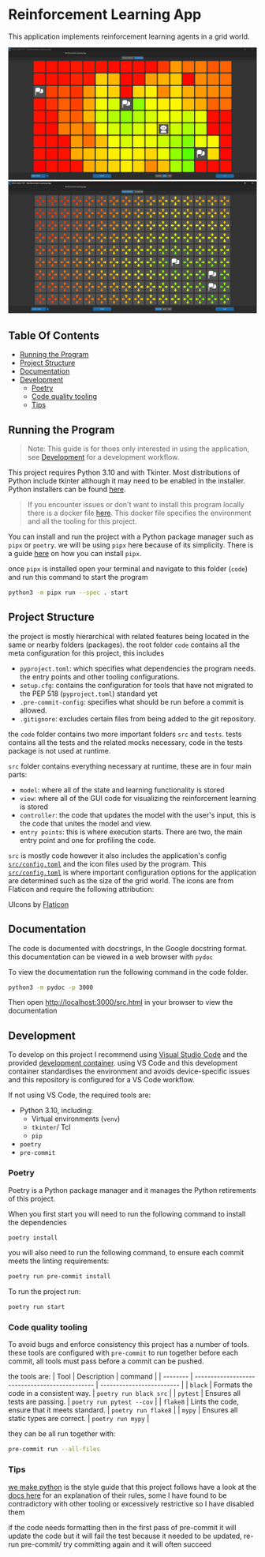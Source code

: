 <!-- omit in toc -->
# Reinforcement Learning App

This application implements reinforcement learning agents in a grid world. 

![Q Learning](../media/images/q_learning_state_table.png)
![Value Iteration](../media/images/action_value.png)

<!-- omit in toc -->
## Table Of Contents
- [Running the Program](#running-the-program)
- [Project Structure](#project-structure)
- [Documentation](#documentation)
- [Development](#development)
  - [Poetry](#poetry)
  - [Code quality tooling](#code-quality-tooling)
  - [Tips](#tips)

## Running the Program

> Note: This guide is for thoes only interested in using the application, see [Development](#development) for a development workflow.

This project requires Python 3.10 and with Tkinter. Most distributions of Python include tkinter although it may need to be enabled in the installer. Python installers can be found [here](https://www.python.org/downloads/).

> If you encounter issues or don't want to install this program locally there is a docker file [here](../.devcontainer/Dockerfile). This docker file specifies the environment and all the tooling for this project.

You can install and run the project with a Python package manager such as `pipx` or `poetry`. we will be using `pipx` here because of its simplicity. There is a guide [here](https://pypa.github.io/pipx/installation/) on how you can install `pipx`.

once `pipx` is installed open your terminal and navigate to this folder (`code`) and run this command to start the program 

```Bash
python3 -m pipx run --spec . start
```

## Project Structure

the project is mostly hierarchical with related features being located in the same or nearby folders (packages). the root folder `code` contains all the meta configuration for this project, this includes
 - `pyproject.toml`: which specifies what dependencies the program needs. the entry points and other tooling configurations.
 - `setup.cfg`: contains the configuration for tools that have not migrated to the PEP 518  (`pyproject.toml`) standard yet
 - `.pre-commit-config`: specifies what should be run before a commit is allowed.
 - `.gitignore`: excludes certain files from being added to the git repository.

the `code` folder contains two more important folders `src` and `tests`. tests contains all the tests and the related mocks necessary, code in the tests package is not used at runtime.

`src` folder contains everything necessary at runtime, these are in four main parts:
 - `model`: where all of the state and learning functionality is stored
 - `view`: where all of the GUI code for visualizing the reinforcement learning is stored
 - `controller`: the code that updates the model with the user's input, this is the code that unites the model and view.
 - `entry points`: this is where execution starts. There are two, the main entry point and one for profiling the code.


`src` is mostly code however it also includes the application's config [`src/config.toml`](./src/config.toml) and the icon files used by the program. This [`src/config.toml`](./src/config.toml) is where important configuration options for the application are determined such as the size of the grid world. The icons are from Flaticon and require the following attribution:

UIcons by [Flaticon](https://www.flaticon.com/uicons)

## Documentation

The code is documented with docstrings, In the Google docstring format. this documentation can be viewed in a web browser with `pydoc`

To view the documentation run the following command in the code folder.
```Bash 
python3 -m pydoc -p 3000
```
Then open [http://localhost:3000/src.html](http://localhost:3000/src.html) in your browser to view the documentation


## Development


To develop on this project I recommend using [Visual Studio Code](https://code.visualstudio.com/download) and the provided [development container](https://code.visualstudio.com/docs/devcontainers/containers). using VS Code and this development container standardises the environment and avoids device-specific issues and this repository is configured for a VS Code workflow.

If not using VS Code, the required tools are:
 - Python 3.10, including:
   - Virtual environments (`venv`)
   - `tkinter`/ Tcl
   - `pip`
 - `poetry`
 - `pre-commit`

### Poetry

Poetry is a Python package manager and it manages the Python retirements of this project. 

When you first start you will need to run the following command to install the dependencies
```Bash
poetry install
```

you will also need to run the following command, to ensure each commit meets the linting requirements:
```Bash
poetry run pre-commit install
```

To run the project run:

```Bash
poetry run start
```

### Code quality tooling

To avoid bugs and enforce consistency this project has a number of tools. these tools are configured with `pre-commit` to run together before each commit, all tools must pass before a commit can be pushed. 

the tools are:
 | Tool     | Description                                    | command                   |
 | -------- | ---------------------------------------------- | ------------------------- |
 | `black`  | Formats the code in a consistent way.          | `poetry run black src`    |
 | `pytest` | Ensures all tests are passing.                 | `poetry run pytest --cov` |
 | `flake8` | Lints the code, ensure that it meets standard. | `poetry run flake8`       |
 | `mypy`   | Ensures all static types are correct.          | `poetry run mypy`         |


they can be all run together with:
```Bash
pre-commit run --all-files
```


### Tips 

[we make python](https://readthedocs.org/projects/wemake-python-styleguide/) is the style guide that this project follows have a look at the [docs here](https://wemake-python-styleguide.readthedocs.io/en/latest/) for an explanation of their rules, some I have found to be contradictory with other tooling or excessively restrictive so I have disabled them

if the code needs formatting then in the first pass of pre-commit it will update the code but it will fail the test because it needed to be updated, re-run pre-commit/ try committing again and it will often succeed
